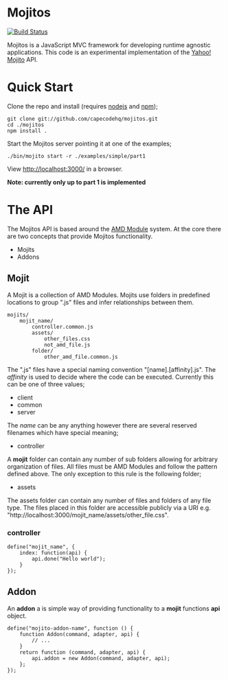 # Mojitos

[![Build Status](https://secure.travis-ci.org/capecodehq/mojitos.png?branch=master)](http://travis-ci.org/capecodehq/mojitos)

Mojitos is a JavaScript MVC framework for developing runtime agnostic applications. This code is an experimental implementation of the [Yahoo! Mojito](http://developer.yahoo.com/cocktails/mojito/) API.

# Quick Start

Clone the repo and install (requires [nodejs](http://nodejs.org/) and [npm](https://npmjs.org/));

    git clone git://github.com/capecodehq/mojitos.git
    cd ./mojitos
    npm install .

Start the Mojitos server pointing it at one of the examples;

    ./bin/mojito start -r ./examples/simple/part1

View [http://localhost:3000/](http://localhost:3000/@myMojit/index) in a browser.

__Note: currently only up to part 1 is implemented__

# The API

The Mojitos API is based around the [AMD Module](https://github.com/amdjs/amdjs-api/wiki/AMD) system. At the core there are two concepts that provide Mojitos functionality.

* Mojits
* Addons

## Mojit

A Mojit is a collection of AMD Modules. Mojits use folders in predefined locations to group ".js" files and infer relationships between them.

    mojits/
        mojit_name/
            controller.common.js
            assets/
            	other_files.css
            	not_amd_file.js
            folder/
                other_amd_file.common.js

The ".js" files have a special naming convention "[name].[affinity].js". The _affinity_ is used to decide where the code can be executed. Currently this can be one of three values;

* client
* common
* server

The _name_ can be any anything however there are several reserved filenames which have special meaning;

* controller

A __mojit__ folder can contain any number of sub folders allowing for arbitrary organization of files. All files must be AMD Modules and follow the pattern defined above. The only exception to this rule is the following folder;

* assets

The assets folder can contain any number of files and folders of any file type. The files placed in this folder are accessible publicly via a URI e.g. "http://localhost:3000/mojit_name/assets/other_file.css".

### controller

    define("mojit_name", {
        index: function(api) {
            api.done("Hello world");
        }
    });

## Addon

An __addon__ a is simple way of providing functionality to a __mojit__ functions __api__ object.

    define("mojito-addon-name", function () {
        function Addon(command, adapter, api) {
            // ...
        }
        return function (command, adapter, api) {
            api.addon = new Addon(command, adapter, api);
        };
    });
